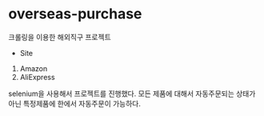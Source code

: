 # overseas-purchase
크롤링을 이용한 해외직구 프로젝트

* Site
 1. Amazon
 2. AliExpress

selenium을 사용해서 프로젝트를 진행했다. 모든 제품에 대해서 자동주문되는 상태가 아닌 특정제품에 한에서 자동주문이 가능하다.

